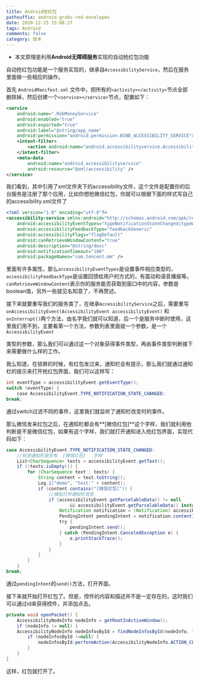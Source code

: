 ```yaml
---
title: Android抢红包
pathsuffix: android-grabs-red-envelopes
date: 2020-12-25 15:08:27
tags: Android
comments: false
category: 技术
---
```

- 本文原理是利用**Android无障碍服务**实现的自动抢红包功能

自动抢红包功能是一个服务实现的，继承自`AccessibilityService`，然后在服务里面做一些相应的操作。

首先 `AndroidManifest.xml` 文件中，把所有的`<activity></activity>`节点全部删除掉，然后创建一个`<service></service>`节点，配置如下：

```xml
<service
    android:name=".RobMoneyService"
    android:enabled="true"
    android:exported="true"
    android:label="@string/app_name"
    android:permission="android.permission.BIND_ACCESSIBILITY_SERVICE">
    <intent-filter>
        <action android:name="android.accessibilityservice.AccessibilityService" />
    </intent-filter>
    <meta-data
        android:name="android.accessibilityservice"
        android:resource="@xml/accessibility" />
</service>
```

我们看到，其中引用了xml文件夹下的accessibility文件，这个文件是配置你的后台服务是注册了那个应用，比如你想抢微信红包，你就可以根据下面的样式写自己的accessibility.xml文件了

```xml
<?xml version="1.0" encoding="utf-8"?>
<accessibility-service xmlns:android="http://schemas.android.com/apk/res/android"
    android:accessibilityEventTypes="typeNotificationStateChanged|typeWindowStateChanged"
    android:accessibilityFeedbackType="feedbackGeneric"
    android:accessibilityFlags="flagDefault"
    android:canRetrieveWindowContent="true"
    android:description="@string/desc"
    android:notificationTimeout="100"
    android:packageNames="com.tencent.mm" />
```

里面有许多属性，那么`accessibilityEventTypes`是设置事件相应类型的，`accessibilityFeedbackType`是设置回馈给用户的方式的，有震动和语音播报等。`canRetrieveWindowContent`表示你的服务能否获取到窗口中的内容，参数是boolean值，另外一些就见名知意了，不再赘述。

接下来就要重写我们的服务类了，在继承`AccessibilityService`之后，需要重写`onAccessibilityEvent(AccessibilityEvent accessibilityEvent)` 和`onInterrupt()`两个方法，由名字我们就可以知道，后一个是服务中断时使用，这里我们用不到，主要看第一个方法，参数列表里面就一个参数，是一个`AccessibilityEvent`

类型的参数，那么我们可以通过这一个对象获得事件类型，再由事件类型判断接下来需要做什么样的工作。

我么知道，在锁屏的时候，有红包发过来，通知栏会有提示，那么我们就通过通知栏的提示来打开抢红包界面，我们可以这样写：

```java
int eventType = accessibilityEvent.getEventType();
switch (eventType) {
    case AccessibilityEvent.TYPE_NOTIFICATION_STATE_CHANGED:
break;
```

通过switch过滤不同的事件，这里我们就监听了通知栏改变时的事件。

那么微信发来红包之后，在通知栏都会有**[微信红包]**这个字样，我们就利用他判断是不是微信红包，如果有这个字样，我们就打开通知进入抢红包界面，实现代码如下：

```java
case AccessibilityEvent.TYPE_NOTIFICATION_STATE_CHANGED:
    //检测通知栏是否有  [微信红包]   字样
    List<CharSequence> texts = accessibilityEvent.getText();
    if (!texts.isEmpty()) {
        for (CharSequence text : texts) {
            String content = text.toString();
            Log.i("demo", "text:" + content);
            if (content.contains("[微信红包]")) {
                //模拟打开通知栏消息
                if (accessibilityEvent.getParcelableData() != null
                        && accessibilityEvent.getParcelableData() instanceof Notification) {
                    Notification notification = (Notification) accessibilityEvent.getParcelableData();
                    PendingIntent pendingIntent = notification.contentIntent;
                    try {
                        pendingIntent.send();
                    } catch (PendingIntent.CanceledException e) {
                        e.printStackTrace();                    
                    }
                }
            }
        }
    }
break;
```

通过`pendingIntent`的`send()`方法，打开界面。

接下来就开始打开红包了。但是，控件的内容和描述并不是一定存在的，这时我们可以通过id来获得控件，并添加点击。

```java
private void openPacket() {
    AccessibilityNodeInfo nodeInfo = getRootInActiveWindow();
    if (nodeInfo != null) {
    AccessibilityNodeInfo nodeInfosById = findNodeInfosById(nodeInfo, "com.tencent.mm:id/ba_");
        if (nodeInfosById !=null) {
            nodeInfosById.performAction(AccessibilityNodeInfo.ACTION_CLICK);
        }
    }
}
```

这样，红包就打开了。
